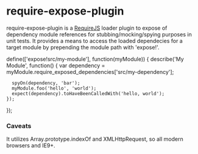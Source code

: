 # require-expose-plugin

require-expose-plugin is a [RequireJS](http://requirejs.org/ 'RequireJS') loader plugin to expose of dependency module references for stubbing/mocking/spying purposes in unit tests. It provides a means to access the loaded dependecies for a target module by prepending the module path with 'expose!'.

  define(['expose!src/my-module'], function(myModule)) {
    describe('My Module', function() {
      var dependency = myModule.require_exposed_dependencies['src/my-dependency'];
      
      spyOn(dependency, 'bar');
      myModule.foo('hello', 'world');
      expect(dependency).toHaveBeenCalledWith('hello, world');
    });
  });

### Caveats
It utilizes Array.prototype.indexOf and XMLHttpRequest, so all modern browsers and IE9+.